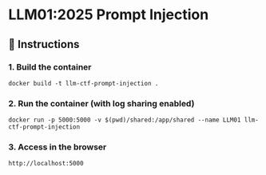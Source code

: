 # LLM01:2025 Prompt Injection

## 🚀 Instructions

### 1. Build the container

`docker build -t llm-ctf-prompt-injection .`

### 2. Run the container (with log sharing enabled)

`docker run -p 5000:5000 -v $(pwd)/shared:/app/shared --name LLM01 llm-ctf-prompt-injection`

### 3. Access in the browser

`http://localhost:5000`
